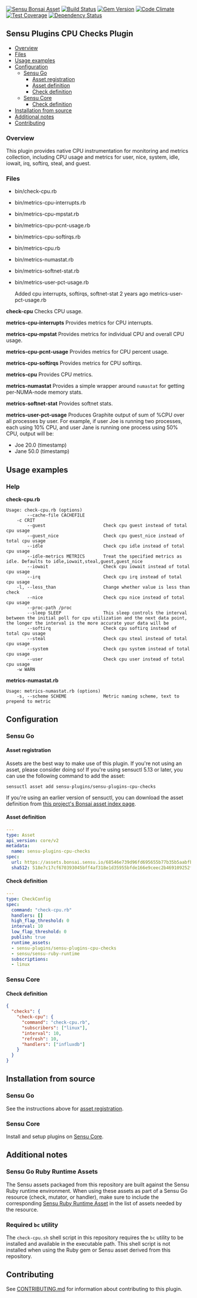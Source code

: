 [![Sensu Bonsai Asset](https://img.shields.io/badge/Bonsai-Download%20Me-brightgreen.svg?colorB=89C967&logo=sensu)](https://bonsai.sensu.io/assets/sensu-plugins/sensu-plugins-cpu-checks)
[ ![Build Status](https://travis-ci.org/sensu-plugins/sensu-plugins-cpu-checks.svg?branch=master)](https://travis-ci.org/sensu-plugins/sensu-plugins-cpu-checks)
[![Gem Version](https://badge.fury.io/rb/sensu-plugins-cpu-checks.svg)](http://badge.fury.io/rb/sensu-plugins-cpu-checks)
[![Code Climate](https://codeclimate.com/github/sensu-plugins/sensu-plugins-cpu-checks/badges/gpa.svg)](https://codeclimate.com/github/sensu-plugins/sensu-plugins-cpu-checks)
[![Test Coverage](https://codeclimate.com/github/sensu-plugins/sensu-plugins-cpu-checks/badges/coverage.svg)](https://codeclimate.com/github/sensu-plugins/sensu-plugins-cpu-checks)
[![Dependency Status](https://gemnasium.com/sensu-plugins/sensu-plugins-cpu-checks.svg)](https://gemnasium.com/sensu-plugins/sensu-plugins-cpu-checks)

## Sensu Plugins CPU Checks Plugin

- [Overview](#overview)
- [Files](#files)
- [Usage examples](#usage-examples)
- [Configuration](#configuration)
  - [Sensu Go](#sensu-go)
    - [Asset registration](#asset-registration)
    - [Asset definition](#asset-definition)
    - [Check definition](#check-definition)
  - [Sensu Core](#sensu-core)
    - [Check definition](#check-definition)
- [Installation from source](#installation-from-source)
- [Additional notes](#additional-notes)
- [Contributing](#contributing)

### Overview

This plugin provides native CPU instrumentation for monitoring and metrics collection, including CPU usage and metrics for user, nice, system, idle, iowait, irq, softirq, steal, and guest.

### Files
 * bin/check-cpu.rb
 * bin/metrics-cpu-interrupts.rb
 * bin/metrics-cpu-mpstat.rb
 * bin/metrics-cpu-pcnt-usage.rb
 * bin/metrics-cpu-softirqs.rb
 * bin/metrics-cpu.rb
 * bin/metrics-numastat.rb
 * bin/metrics-softnet-stat.rb
 * bin/metrics-user-pct-usage.rb

	Added cpu interrupts, softirqs, softnet-stat	2 years ago
metrics-user-pct-usage.rb
 
**check-cpu**
Checks CPU usage.

**metrics-cpu-interrupts**
Provides metrics for CPU interrupts.

**metrics-cpu-mpstat**
Provides metrics for individual CPU and overall CPU usage.

**metrics-cpu-pcnt-usage**
Provides metrics for CPU percent usage.

**metrics-cpu-softirqs**
Provides metrics for CPU softirqs.

**metrics-cpu**
Provides CPU metrics.

**metrics-numastat**
Provides a simple wrapper around `numastat` for getting per-NUMA-node memory stats.

**metrics-softnet-stat**
Provides softnet stats.

**metrics-user-pct-usage**
Produces Graphite output of sum of %CPU over all processes by user. For example, if user Joe is running two processes, each using 10% CPU, and user Jane is running one process using 50% CPU, output will be:

* Joe 20.0 (timestamp)
* Jane 50.0 (timestamp)

## Usage examples

### Help

**check-cpu.rb**
```
Usage: check-cpu.rb (options)
        --cache-file CACHEFILE
    -c CRIT
        --guest                      Check cpu guest instead of total cpu usage
        --guest_nice                 Check cpu guest_nice instead of total cpu usage
        --idle                       Check cpu idle instead of total cpu usage
        --idle-metrics METRICS       Treat the specified metrics as idle. Defaults to idle,iowait,steal,guest,guest_nice
        --iowait                     Check cpu iowait instead of total cpu usage
        --irq                        Check cpu irq instead of total cpu usage
    -l, --less_than                  Change whether value is less than check
        --nice                       Check cpu nice instead of total cpu usage
        --proc-path /proc
        --sleep SLEEP                This sleep controls the interval between the initial poll for cpu utilization and the next data point, the longer the interval is the more accurate your data will be
        --softirq                    Check cpu softirq instead of total cpu usage
        --steal                      Check cpu steal instead of total cpu usage
        --system                     Check cpu system instead of total cpu usage
        --user                       Check cpu user instead of total cpu usage
    -w WARN  
```

**metrics-numastat.rb**
```
Usage: metrics-numastat.rb (options)
    -s, --scheme SCHEME              Metric naming scheme, text to prepend to metric
```

## Configuration
### Sensu Go
#### Asset registration

Assets are the best way to make use of this plugin. If you're not using an asset, please consider doing so! If you're using sensuctl 5.13 or later, you can use the following command to add the asset: 

`sensuctl asset add sensu-plugins/sensu-plugins-cpu-checks`

If you're using an earlier version of sensuctl, you can download the asset definition from [this project's Bonsai asset index page](https://bonsai.sensu.io/assets/sensu-plugins/sensu-plugins-cpu-checks).

#### Asset definition

```yaml
---
type: Asset
api_version: core/v2
metadata:
  name: sensu-plugins-cpu-checks
spec:
  url: https://assets.bonsai.sensu.io/68546e739d96fd695655b77b35b5aabfbabeb056/sensu-plugins-cpu-checks_4.0.0_centos_linux_amd64.tar.gz
  sha512: 518e7c17cf670393045bff4af318e1d35955bfde166e9ceec2b469109252f79043ed133241c4dc96501b6636a1ec5e008ea9ce055d1609865635d4f004d7187b
```

#### Check definition

```yaml
---
type: CheckConfig
spec:
  command: "check-cpu.rb"
  handlers: []
  high_flap_threshold: 0
  interval: 10
  low_flap_threshold: 0
  publish: true
  runtime_assets:
  - sensu-plugins/sensu-plugins-cpu-checks
  - sensu/sensu-ruby-runtime
  subscriptions:
  - linux
```

### Sensu Core

#### Check definition
```json
{
  "checks": {
    "check-cpu": {
      "command": "check-cpu.rb",
      "subscribers": ["linux"],
      "interval": 10,
      "refresh": 10,
      "handlers": ["influxdb"]
    }
  }
}
```

## Installation from source

### Sensu Go

See the instructions above for [asset registration](#asset-registration).

### Sensu Core

Install and setup plugins on [Sensu Core](https://docs.sensu.io/sensu-core/latest/installation/installing-plugins/).

## Additional notes

### Sensu Go Ruby Runtime Assets

The Sensu assets packaged from this repository are built against the Sensu Ruby runtime environment. When using these assets as part of a Sensu Go resource (check, mutator, or handler), make sure to include the corresponding [Sensu Ruby Runtime Asset](https://bonsai.sensu.io/assets/sensu/sensu-ruby-runtime) in the list of assets needed by the resource.

### Required `bc` utility

The `check-cpu.sh` shell script in this repository requires the `bc` utility to be installed and available in the executable path. This shell script is not installed when using the Ruby gem or Sensu asset derived from this repository.

## Contributing

See [CONTRIBUTING.md](https://github.com/sensu-plugins/sensu-plugins-cpu-checks/blob/master/CONTRIBUTING.md) for information about contributing to this plugin.
